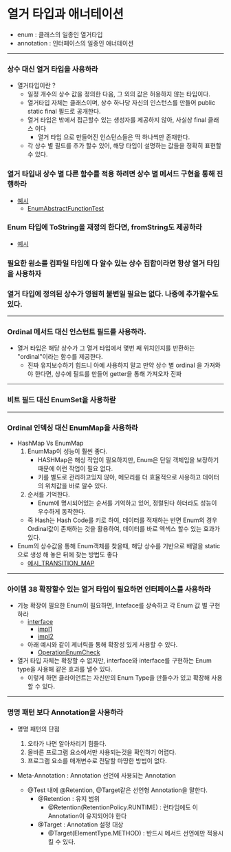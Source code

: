 # 열거 타입과 애너테이션 
- enum : 클래스의 일종인 열거타입 
- annotation : 인터페이스의 일종인 애너테이션 

--- 
### 상수 대신 열거 타입을 사용하라 
- 열거타입이란 ? 
  - 일정 개수의 상수 값을 정의한 다음, 그 외의 값은 허용하지 않는 타입이다. 
  - 열거타입 자체는 클래스이며, 상수 하나당 자신의 인스턴스를 만들어 public static final 필드로 공개한다.
  - 열거 타입은 밖에서 접근할수 있는 생성자를 제공하지 않아, 사실상 final 클래스 이다
    - 열거 타입 으로 만들어진 인스턴스들은 딱 하나씩만 존재한다. 
  - 각 상수 별 필드를 추가 할수 있어, 해당 타입이 설명하는 값들을 정확히 표현할수 있다.

### 열거 타입내 상수 별 다른 함수를 적용 하려면 상수 별 메서드 구현을 통해 진행하라
- [예시](https://github.com/jhsong2580/Reading/blob/master/effectivejava/src/main/java/domain/ch06/Operation.java)
  - [EnumAbstractFunctionTest](https://github.com/jhsong2580/Reading/blob/master/effectivejava/src/test/java/ch06/Example.java)

### Enum 타입에 ToString을 재정의 한다면, fromString도 제공하라
- [예시](https://github.com/jhsong2580/Reading/blob/master/effectivejava/src/main/java/domain/ch06/Operation.java)

### 필요한 원소를 컴파일 타임에 다 알수 있는 상수 집합이라면 항상 열거 타입을 사용하자 
### 열거 타입에 정의된 상수가 영원히 불변일 필요는 없다. 나중에 추가할수도 있다.

---
### Ordinal 메서드 대신 인스턴트 필드를 사용하라.
- 열거 타입은 해당 상수가 그 열거 타입에서 몇번 째 위치인지를 반환하는 "ordinal"이라는 함수를 제공한다. 
  - 진짜 유지보수하기 힘드니 아예 사용하지 말고 만약 상수 별 ordinal 을 가져와야 한다면, 상수에 필드를 만들어 getter을 통해 가져오자 진짜 

---
### 비트 필드 대신 EnumSet을 사용하랃

---
### Ordinal 인덱싱 대신 EnumMap을 사용하라
- HashMap Vs EnumMap
  1. EnumMap이 성능이 훨씬 좋다. 
     - HASHMap은 해싱 작업이 필요하지만, Enum은 단일 객체임을 보장하기 때문에 이런 작업이 필요 없다.
     - 키를 별도로 관리하고있지 않아, 메모리를 더 효율적으로 사용하고 데이터의 위치값을 바로 알수 있다. 
  2. 순서를 기억한다. 
     - Enum에 명시되어있는 순서를 기억하고 있어, 정렬된다 하더라도 성능이 우수하게 동작한다.
  - 즉 Hash는 Hash Code를 키로 하여, 데이터를 적재하는 반면 Enum의 경우 Ordinal값이 존재하는 것을 활용하여, 데이터를 바로 엑섹스 할수 있는 효과가 있다.
- Enum의 상수값을 통해 Enum객체를 찾을때, 해당 상수를 기반으로 배열을 static으로 생성 해 놓은 뒤에 찾는 방법도 좋다 
  - [예시_TRANSITION_MAP](https://github.com/jhsong2580/Reading/blob/master/effectivejava/src/main/java/domain/ch06/item37/Phase.java)

---
### 아이템 38 확장할수 있는 열거 타입이 필요하면 인터페이스를 사용하라
- 기능 확장이 필요한 Enum이 필요하면, Inteface를 상속하고 각 Enum 값 별 구현하라 
  - [interface](https://github.com/jhsong2580/Reading/blob/master/effectivejava/src/main/java/domain/ch06/item38/Operation.java)
    - [impl1](https://github.com/jhsong2580/Reading/blob/master/effectivejava/src/main/java/domain/ch06/item38/ExtendedOperation.java)
    - [impl2](https://github.com/jhsong2580/Reading/blob/master/effectivejava/src/main/java/domain/ch06/item38/BasicOperation.java)
  - 아래 예시와 같이 제너릭을 통해 확장성 있게 사용할 수 있다. 
    - [OperationEnumCheck](https://github.com/jhsong2580/Reading/blob/mastereffectivejava/src/test/java/ch06/Example.java)
- 열거 타입 자체는 확장할 수 없지만, interface와 interface를 구현하는 Enum type을 사용해 같은 효과를 낼수 있다. 
  - 이렇게 하면 클라이언트는 자신만의 Enum Type을 만들수가 있고 확장해 사용할 수 있다. 

---
### 명명 패턴 보다 Annotation을 사용하라
- 명명 패턴의 단점
  1. 오타가 나면 알아차리기 힘들다. 
  2. 올바른 프로그램 요소에서만 사용되는것을 확인하기 어렵다. 
  3. 프로그램 요소를 매개변수로 전달할 마땅한 방법이 없다. 
 
- Meta-Annotation : Annotation 선언에 사용되는 Annotation
  - @Test 내에 @Retention, @Target같은 선언형 Annotation을 말한다. 
    - @Retention : 유지 범위 
      - @Retention(RetentionPolicy.RUNTIME) : 런타임에도 이 Annotation이 유지되어야 한다 
    - @Target : Annotation 설정 대상 
      - @Target(ElementType.METHOD) : 반드시 메서드 선언에만 적용시킬 수 있다.